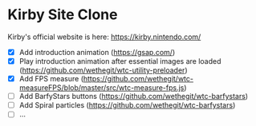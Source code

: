 # Kirby Site Clone

Kirby's official website is here: https://kirby.nintendo.com/

- [x] Add introduction animation (https://gsap.com/)
- [x] Play introduction animation after essential images are loaded (https://github.com/wethegit/wtc-utility-preloader)
- [x] Add FPS measure (https://github.com/wethegit/wtc-measureFPS/blob/master/src/wtc-measure-fps.js)
- [ ] Add BarfyStars buttons (https://github.com/wethegit/wtc-barfystars)
- [ ] Add Spiral particles (https://github.com/wethegit/wtc-barfystars)
- [ ] ...
